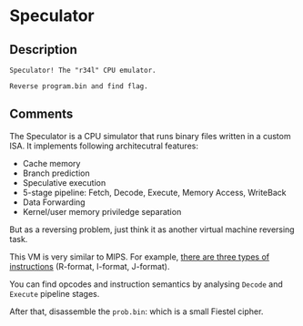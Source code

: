 # Speculator

## Description

```
Speculator! The "r34l" CPU emulator.

Reverse program.bin and find flag.
```

## Comments

The Speculator is a CPU simulator that runs binary files written in a custom ISA.
It implements following architecutral features:

- Cache memory
- Branch prediction
- Speculative execution
- 5-stage pipeline: Fetch, Decode, Execute, Memory Access, WriteBack
- Data Forwarding
- Kernel/user memory priviledge separation

But as a reversing problem, just think it as another virtual machine reversing task.

This VM is very similar to MIPS. For example, [there are three types of instructions](https://en.wikibooks.org/wiki/MIPS_Assembly/Instruction_Formats) (R-format, I-format, J-format).

You can find opcodes and instruction semantics by analysing `Decode` and `Execute` pipeline stages.

After that, disassemble the `prob.bin`: which is a small Fiestel cipher.
